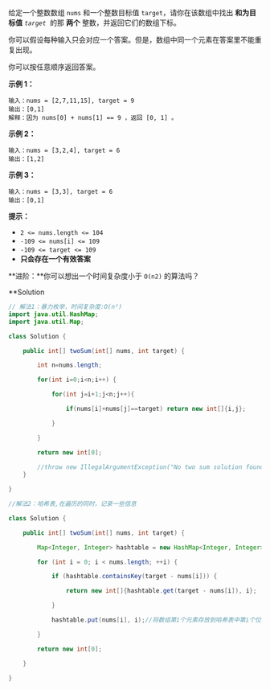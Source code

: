 给定一个整数数组 `nums` 和一个整数目标值 `target`，请你在该数组中找出 **和为目标值** _`target`_  的那 **两个** 整数，并返回它们的数组下标。

你可以假设每种输入只会对应一个答案。但是，数组中同一个元素在答案里不能重复出现。

你可以按任意顺序返回答案。

**示例 1：**

```
输入：nums = [2,7,11,15], target = 9
输出：[0,1]
解释：因为 nums[0] + nums[1] == 9 ，返回 [0, 1] 。
```

**示例 2：**

```
输入：nums = [3,2,4], target = 6
输出：[1,2]
```

**示例 3：**

```
输入：nums = [3,3], target = 6
输出：[0,1]
```

**提示：**

-   `2 <= nums.length <= 104`
-   `-109 <= nums[i] <= 109`
-   `-109 <= target <= 109`
-   **只会存在一个有效答案**

**进阶：**你可以想出一个时间复杂度小于 `O(n2)` 的算法吗？


**Solution
```Java
// 解法1：暴力枚举，时间复杂度:O(n²)
import java.util.HashMap;
import java.util.Map;

class Solution {

    public int[] twoSum(int[] nums, int target) {

        int n=nums.length;

        for(int i=0;i<n;i++) {

            for(int j=i+1;j<n;j++){

                if(nums[i]+nums[j]==target) return new int[]{i,j};

            }

        }

        return new int[0];
        
        //throw new IllegalArgumentException("No two sum solution found");
    }

}
```

```Java
//解法2：哈希表,在遍历的同时，记录一些信息

class Solution {

    public int[] twoSum(int[] nums, int target) {

        Map<Integer, Integer> hashtable = new HashMap<Integer, Integer>();

        for (int i = 0; i < nums.length; ++i) {

            if (hashtable.containsKey(target - nums[i])) {

                return new int[]{hashtable.get(target - nums[i]), i};

            }

            hashtable.put(nums[i], i);//将数组第i个元素存放到哈希表中第i个位置

        }

        return new int[0];

    }

}
```

